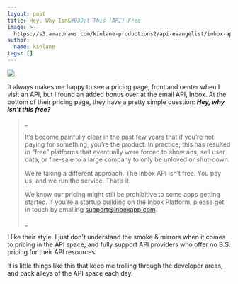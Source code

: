 ```yaml
---
layout: post
title: Hey, Why Isn&#039;t This (API) Free
image: >-
  https://s3.amazonaws.com/kinlane-productions2/api-evangelist/inbox-app/inbox-app-api-logo.png
author:
  name: kinlane
tags: []
---
```

[![](https://s3.amazonaws.com/kinlane-productions2/api-evangelist/inbox-app/inbox-app-api-logo.png)](https://www.inboxapp.com/)

It always makes me happy to see a pricing page, front and center when I visit an API, but I found an added bonus over at the email API, Inbox. At the bottom of their pricing page, they have a pretty simple question: _**Hey, why isn't this free?**_

> _
> 
> It’s become painfully clear in the past few years that if you’re not paying for something, you’re the product. In practice, this has resulted in “free” platforms that eventually were forced to show ads, sell user data, or fire-sale to a large company to only be unloved or shut-down.
> 
> We’re taking a different approach. The Inbox API isn’t free. You pay us, and we run the service. That’s it.
> 
> We know our pricing might still be prohibitive to some apps getting started. If you’re a startup building on the Inbox Platform, please get in touch by emailing support@inboxapp.com.
> 
> _

I like their style. I just don't understand the smoke & mirrors when it comes to pricing in the API space, and fully support API providers who offer no B.S. pricing for their API resources.

It is little things like this that keep me trolling through the developer areas, and back alleys of the API space each day.